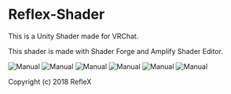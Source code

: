 # Reflex-Shader
This is a Unity Shader made for VRChat.

This shader is made with Shader Forge and Amplify Shader Editor.

![Manual](Manual/ReflexShaderManual.png)
![Manual](Manual/ReflexShaderManual2.png)
![Manual](Manual/ReflexShaderManual3.png)
![Manual](Manual/ReflexShaderManual4.png)
![Manual](Manual/ReflexShaderManual5.png)
![Manual](Manual/ReflexShaderManual6.png)

Copyright (c) 2018 RefleX